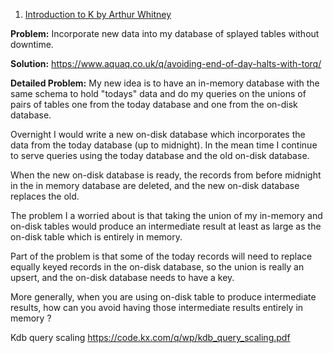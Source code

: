 1. [Introduction to K by Arthur Whitney](http://vector.org.uk/art10010830)

**Problem:** Incorporate new data into my database of splayed tables without downtime.

**Solution:** https://www.aquaq.co.uk/q/avoiding-end-of-day-halts-with-torq/

**Detailed Problem:**
My new idea is to have an in-memory database with the same schema to hold "todays"
data and do my queries on the unions of pairs of tables one from the today database
and one from the on-disk database. 

Overnight I would write a new on-disk database which incorporates the data from the 
today database (up to midnight). In the mean time I continue to serve queries using the 
today database and the old on-disk database.

When the new on-disk database is ready, the records from before midnight in the 
in memory database are deleted, and the new on-disk database replaces the old.

The problem I a worried about is that taking the union of my in-memory and on-disk
tables would produce an intermediate result at least as large as the on-disk table
which is entirely in memory.

Part of the problem is that some of the today records will need to replace equally keyed
records in the on-disk database, so the union is really an upsert, and the on-disk database
needs to have a key.

More generally, when you are using on-disk table to produce intermediate results,
how can you avoid having those intermediate results entirely in memory ?

Kdb query scaling https://code.kx.com/q/wp/kdb_query_scaling.pdf
